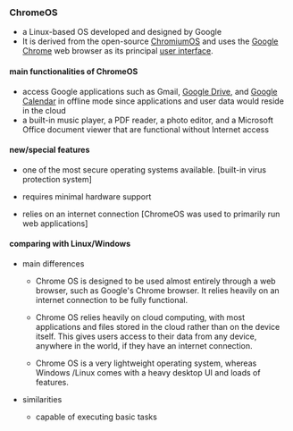 ### ChromeOS

- a Linux-based OS developed and designed by Google
- It is derived from the open-source [ChromiumOS](https://en.wikipedia.org/wiki/ChromiumOS) and uses the [Google Chrome](https://en.wikipedia.org/wiki/Google_Chrome) web browser as its principal [user interface](https://en.wikipedia.org/wiki/User_interface).



#### main functionalities of ChromeOS

- access Google applications such as Gmail, [Google Drive,](https://www.infiflex.com/how-to-mount-google-drive-as-a-disk-on-a-linux-server) and [Google Calendar](https://www.infiflex.com/g-suite-contacts-calendar--tasks-can-also-be-synced-with-outlook-apart-from-mails) in offline mode since applications and user data would reside in the cloud
-  a built-in music player, a PDF reader,  a photo editor, and a Microsoft[ ](https://en.wikipedia.org/wiki/Microsoft_Office)Office document viewer that are functional without Internet access



#### new/special features

-  one of the most secure operating systems available. [built-in virus protection system]
- requires minimal hardware support

- relies on an internet connection [ChromeOS was used to primarily run web applications]

#### comparing with Linux/Windows

- main differences

  -  Chrome OS is designed to be used almost entirely through a web browser, such as Google's Chrome browser. It relies heavily on an internet connection to be fully functional.

  -  Chrome OS relies heavily on cloud computing, with most applications and files stored in the cloud rather than on the device itself. This gives users access to their data from any device, anywhere in the world, if they have an internet connection.
  - Chrome OS is a very lightweight operating system, whereas Windows /Linux comes with a heavy desktop UI and loads of features.

- similarities
  - capable of executing basic tasks



